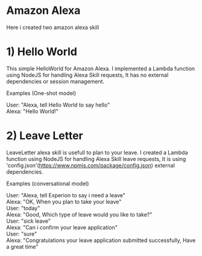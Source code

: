 # Amazon Alexa

Here i created two amazon alexa skill

# 1) Hello World 
 This simple HelloWorld for Amazon Alexa. I implemented a Lambda function using NodeJS for handling Alexa Skill requests,
 It has no external dependencies or session management.

 Examples (One-shot model)
 
 User: "Alexa, tell Hello World to say hello" <br />
 Alexa: "Hello World!" <br />
 
 
# 2) Leave Letter 
 LeaveLetter alexa skill is usefull to plan to your leave. 
 I created a Lambda function using NodeJS for handling Alexa Skill leave requests, 
 It is using 'config.json'(https://www.npmjs.com/package/config.json) external dependencies.
 
 Examples (conversational model)
 
 User: "Alexa, tell Experion to say i need a leave" <br />
 Alexa: "OK, When you plan to take your leave" <br />
 User: "today" <br />
 Alexa: "Good, Which type of leave would you like to take?" <br />
 User: "sick leave" <br />
 Alexa: "Can i confirm your leave application" <br />
 User: "sure" <br />
 Alexa: "Congratulations your leave application submitted successfully, Have a great time" <br />
